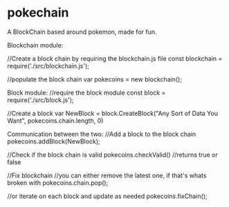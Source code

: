 # pokechain
A BlockChain based around pokemon, made for fun.

Blockchain module:

  //Create a block chain by requiring the blockchain.js file
  const blockchain = require('./src/blockchain.js');

  //populate the block chain 
  var pokecoins = new blockchain();
	
Block module:
  //require the block module
  const block = require('./src/block.js');
  
  //Create a block
  var NewBlock = block.CreateBlock("Any Sort of Data You Want", pokecoins.chain.length, 0)
  
Communication between the two:
  //Add a block to the block chain
  pokecoins.addBlock(NewBlock);
  
  //Check if the block chain is valid
  pokecoins.checkValid() //returns true or false
  
  //Fix blockchain
  //you can either remove the latest one, if that's whats broken with 
  pokecoins.chain.pop();
  
  //or iterate on each block and update as needed
  pokecoins.fixChain();
  
